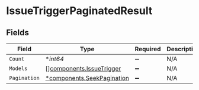 # IssueTriggerPaginatedResult


## Fields

| Field                                                               | Type                                                                | Required                                                            | Description                                                         |
| ------------------------------------------------------------------- | ------------------------------------------------------------------- | ------------------------------------------------------------------- | ------------------------------------------------------------------- |
| `Count`                                                             | **int64*                                                            | :heavy_minus_sign:                                                  | N/A                                                                 |
| `Models`                                                            | [][components.IssueTrigger](../../models/shared/issuetrigger.md)    | :heavy_minus_sign:                                                  | N/A                                                                 |
| `Pagination`                                                        | [*components.SeekPagination](../../models/shared/seekpagination.md) | :heavy_minus_sign:                                                  | N/A                                                                 |